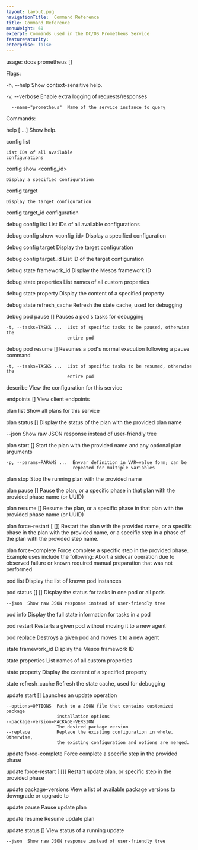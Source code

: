 ```yaml
---
layout: layout.pug
navigationTitle:  Command Reference
title: Command Reference
menuWeight: 60
excerpt: Commands used in the DC/OS Prometheus Service
featureMaturity:
enterprise: false
---
```



usage: dcos prometheus [<flags>] <command>
  


Flags:

  -h, --help               Show context-sensitive help.
  
  -v, --verbose            Enable extra logging of requests/responses
  
      --name="prometheus"  Name of the service instance to query

Commands:

  help 
    [<command> ...]
      Show help.


  config list
    
    List IDs of all available
    configurations


  config show <config_id>
    
    Display a specified configuration


  config target
    
    Display the target configuration

config target_id
    configuration

debug config list
    List IDs of all available configurations


debug config show <config_id>
    Display a specified configuration

debug config target
    Display the target configuration

debug config target_id
    List ID of the target configuration

debug state framework_id
    Display the Mesos framework ID

debug state properties
    List names of all custom properties

debug state property <name>
    Display the content of a specified property

debug state refresh_cache
    Refresh the state cache, used for debugging

debug pod pause [<flags>] <pod>
    Pauses a pod's tasks for debugging

    -t, --tasks=TASKS ...  List of specific tasks to be paused, otherwise the
                           entire pod
debug pod resume [<flags>] <pod>
    Resumes a pod's normal execution following a pause command

    -t, --tasks=TASKS ...  List of specific tasks to be resumed, otherwise the
                           entire pod
describe
    View the configuration for this service

endpoints [<name>]
    View client endpoints

plan list
    Show all plans for this service

plan status [<flags>] <plan>
    Display the status of the plan with the provided plan name

--json  Show raw JSON response instead of user-friendly tree


plan start [<flags>] <plan>
    Start the plan with the provided name and any optional plan arguments

    -p, --params=PARAMS ...  Envvar definition in VAR=value form; can be
                             repeated for multiple variables


plan stop <plan>
    Stop the running plan with the provided name


plan pause <plan> [<phase>]
    Pause the plan, or a specific phase in that plan with the provided phase
    name (or UUID)


plan resume <plan> [<phase>]
    Resume the plan, or a specific phase in that plan with the provided phase
    name (or UUID)


plan force-restart <plan> [<phase> [<step>]]
    Restart the plan with the provided name, or a specific phase in the plan
    with the provided name, or a specific step in a phase of the plan with the
    provided step name.


plan force-complete <plan> <phase> <step>
    Force complete a specific step in the provided phase. Example uses include
    the following: Abort a sidecar operation due to observed failure or known
    required manual preparation that was not performed


pod list
    Display the list of known pod instances


pod status [<flags>] [<pod>]
    Display the status for tasks in one pod or all pods

    --json  Show raw JSON response instead of user-friendly tree


pod info <pod>
    Display the full state information for tasks in a pod


pod restart <pod>
    Restarts a given pod without moving it to a new agent


pod replace <pod>
    Destroys a given pod and moves it to a new agent


state framework_id
 Display the Mesos framework ID


state properties
List names of all custom properties


state property <name>
Display the content of a specified property


state refresh_cache
Refresh the state cache, used for debugging


update start [<flags>]
    Launches an update operation

    --options=OPTIONS  Path to a JSON file that contains customized package
                       installation options
    --package-version=PACKAGE-VERSION  
                       The desired package version
    --replace          Replace the existing configuration in whole. Otherwise,
                       the existing configuration and options are merged.


update force-complete <phase> <step>
    Force complete a specific step in the provided phase


update force-restart [<phase> [<step>]]
    Restart update plan, or specific step in the provided phase


update package-versions
    View a list of available package versions to downgrade or upgrade to


update pause
    Pause update plan


update resume
    Resume update plan


update status [<flags>]
    View status of a running update

    --json  Show raw JSON response instead of user-friendly tree
